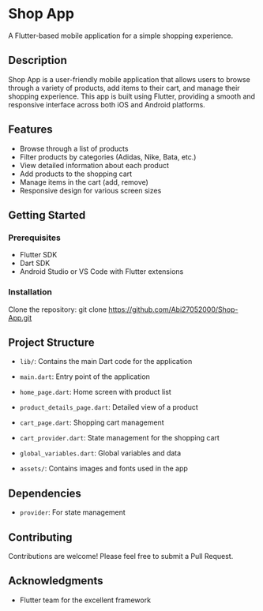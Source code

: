 # Shop App

A Flutter-based mobile application for a simple shopping experience.

## Description

Shop App is a user-friendly mobile application that allows users to browse through a variety of products, add items to their cart, and manage their shopping experience. This app is built using Flutter, providing a smooth and responsive interface across both iOS and Android platforms.

## Features

- Browse through a list of products
- Filter products by categories (Adidas, Nike, Bata, etc.)
- View detailed information about each product
- Add products to the shopping cart
- Manage items in the cart (add, remove)
- Responsive design for various screen sizes

## Getting Started

### Prerequisites

- Flutter SDK
- Dart SDK
- Android Studio or VS Code with Flutter extensions

### Installation

Clone the repository: git clone https://github.com/Abi27052000/Shop-App.git

## Project Structure

- `lib/`: Contains the main Dart code for the application
- `main.dart`: Entry point of the application
- `home_page.dart`: Home screen with product list
- `product_details_page.dart`: Detailed view of a product
- `cart_page.dart`: Shopping cart management
- `cart_provider.dart`: State management for the shopping cart
- `global_variables.dart`: Global variables and data

- `assets/`: Contains images and fonts used in the app

## Dependencies

- `provider`: For state management

## Contributing

Contributions are welcome! Please feel free to submit a Pull Request.

## Acknowledgments

- Flutter team for the excellent framework
